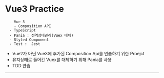 # Vue3 Practice

```
  - Vue 3 
    - Composition API
  - TypeScript
  - Pania : 전역상태관리(Vuex 대체)
  - Styled Component
  - Test :  Jest
```

- Vue2가 아닌 Vue3에 추가된 Composition Api를 연습하기 위한 Proejct
- 유지상태로 들어간 Vuex를 대체하기 위해 Pania를 사용
- TDD 연습
---
